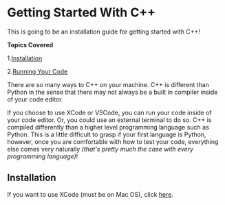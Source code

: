 # Getting Started With C++

This is going to be an installation guide for getting started with C++!

**Topics Covered**

1.[Installation](#install)

2.[Running Your Code](#runcode)

There are so many ways to C++ on your machine. C++ is different than Python in the sense that there may not always be a built in compiler inside of your code editor.

If you choose to use XCode or VSCode, you can run your code inside of your code editor. Or, you could use an external terminal to do so. C++ is compiled differently than a higher level programming language such as Python. This is a little difficult to grasp if your first language is Python, however, once you are comfortable with how to test your code, everything else comes very naturally *(that's pretty much the case with every programming language)*!

## Installation

If you want to use XCode (must be on Mac OS), click [here](https://apps.apple.com/us/app/xcode/id497799835?mt=12).